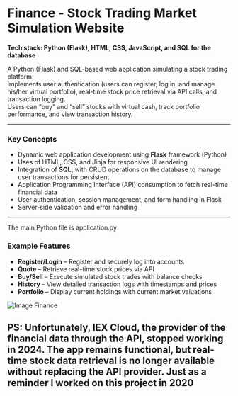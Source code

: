 # Finance - Stock Trading Market Simulation Website
**Tech stack: Python (Flask), HTML, CSS, JavaScript, and SQL for the database**

A Python (Flask) and SQL-based web application simulating a stock trading platform.  
Implements user authentication (users can register, log in, and manage his/her virtual portfolio), real-time stock price retrieval via API calls, and transaction logging.  
Users can “buy” and “sell” stocks with virtual cash, track portfolio performance, and view transaction history.


---

### **Key Concepts**
- Dynamic web application development using **Flask** framework  (Python)
- Uses of HTML, CSS, and Jinja for responsive UI rendering
- Integration of **SQL**, with CRUD operations on the database to manage user transactions for persistent
- Application Programming Interface (API) consumption to fetch real-time financial data  
- User authentication, session management, and form handling in Flask  
- Server-side validation and error handling


---
The main Python file is application.py

### **Example Features**
- **Register/Login** – Register and securely log into accounts  
- **Quote** – Retrieve real-time stock prices via API  
- **Buy/Sell** – Execute simulated stock trades with balance checks  
- **History** – View detailed transaction logs with timestamps and prices
- **Portfolio** – Display current holdings with current market valuations  

![Image Finance](/images/Finance%20–%209.1./cs50%20finance_2024.png)


PS: Unfortunately, IEX Cloud, the provider of the financial data through the API, stopped working in 2024.
The app remains functional, but real-time stock data retrieval is no longer available without replacing the API provider. 
Just as a reminder I worked on this project in 2020
---


